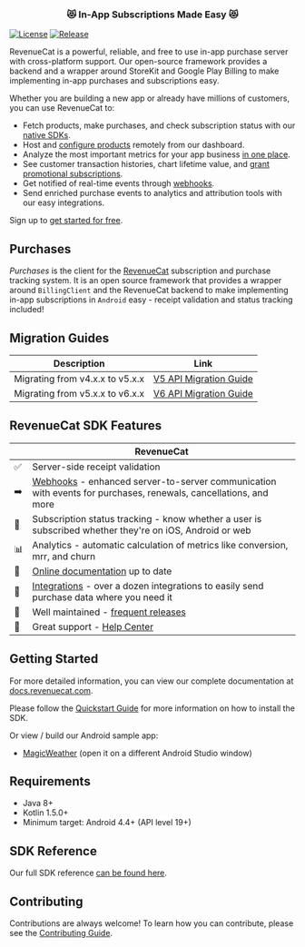 <h3 align="center">😻 In-App Subscriptions Made Easy 😻</h3>

[![License](https://img.shields.io/github/license/RevenueCat/purchases-android.svg?style=flat)](https://github.com/RevenueCat/purchases-android/blob/main/LICENSE)
[![Release](https://img.shields.io/github/release/RevenueCat/purchases-android.svg?style=flat)](https://github.com/RevenueCat/purchases-android/releases)

RevenueCat is a powerful, reliable, and free to use in-app purchase server with cross-platform support. Our open-source framework provides a backend and a wrapper around StoreKit and Google Play Billing to make implementing in-app purchases and subscriptions easy. 

Whether you are building a new app or already have millions of customers, you can use RevenueCat to:

  * Fetch products, make purchases, and check subscription status with our [native SDKs](https://docs.revenuecat.com/docs/installation). 
  * Host and [configure products](https://docs.revenuecat.com/docs/entitlements) remotely from our dashboard. 
  * Analyze the most important metrics for your app business [in one place](https://docs.revenuecat.com/docs/charts).
  * See customer transaction histories, chart lifetime value, and [grant promotional subscriptions](https://docs.revenuecat.com/docs/customers).
  * Get notified of real-time events through [webhooks](https://docs.revenuecat.com/docs/webhooks).
  * Send enriched purchase events to analytics and attribution tools with our easy integrations.

Sign up to [get started for free](https://app.revenuecat.com/signup).

## Purchases

*Purchases* is the client for the [RevenueCat](https://www.revenuecat.com/) subscription and purchase tracking system. It is an open source framework that provides a wrapper around `BillingClient` and the RevenueCat backend to make implementing in-app subscriptions in `Android` easy - receipt validation and status tracking included!

## Migration Guides
| Description | Link |
| --- | --- |
| Migrating from v4.x.x to v5.x.x | [V5 API Migration Guide](./migrations/v5-MIGRATION.md) |
| Migrating from v5.x.x to v6.x.x | [V6 API Migration Guide](./migrations/v6-MIGRATION.md) |



## RevenueCat SDK Features
|   | RevenueCat |
| --- | --- |
✅ | Server-side receipt validation
➡️ | [Webhooks](https://docs.revenuecat.com/docs/webhooks) - enhanced server-to-server communication with events for purchases, renewals, cancellations, and more  
🎯 | Subscription status tracking - know whether a user is subscribed whether they're on iOS, Android or web  
📊 | Analytics - automatic calculation of metrics like conversion, mrr, and churn  
📝 | [Online documentation](https://docs.revenuecat.com/docs) up to date  
🔀 | [Integrations](https://www.revenuecat.com/integrations) - over a dozen integrations to easily send purchase data where you need it  
💯 | Well maintained - [frequent releases](https://github.com/RevenueCat/purchases-android/releases)  
📮 | Great support - [Help Center](https://revenuecat.zendesk.com) 

## Getting Started
For more detailed information, you can view our complete documentation at [docs.revenuecat.com](https://docs.revenuecat.com/docs).

Please follow the [Quickstart Guide](https://docs.revenuecat.com/docs/) for more information on how to install the SDK.

Or view / build our Android sample app:
- [MagicWeather](examples/MagicWeather) (open it on a different Android Studio window)

## Requirements
- Java 8+
- Kotlin 1.5.0+
- Minimum target: Android 4.4+ (API level 19+)

## SDK Reference
Our full SDK reference [can be found here](https://sdk.revenuecat.com/android/index.html).

## Contributing
Contributions are always welcome! To learn how you can contribute, please see the [Contributing Guide](./CONTRIBUTING.md).
